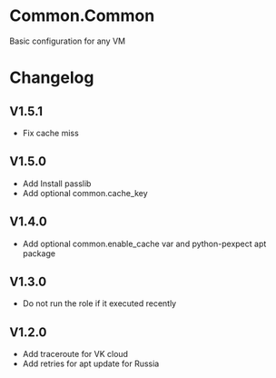 # Common.Common

Basic configuration for any VM

# Changelog

## V1.5.1

- Fix cache miss

## V1.5.0

- Add Install passlib
- Add optional common.cache_key

## V1.4.0

- Add optional common.enable_cache var and python-pexpect apt package

## V1.3.0

- Do not run the role if it executed recently

## V1.2.0

- Add traceroute for VK cloud
- Add retries for apt update for Russia
